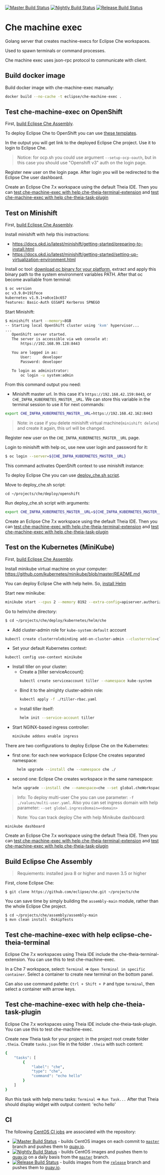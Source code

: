 [![Master Build Status](https://ci.centos.org/buildStatus/icon?subject=master&job=devtools-che-machine-exec-build-master/)](https://ci.centos.org/job/devtools-che-machine-exec-build-master/)
[![Nightly Build Status](https://ci.centos.org/buildStatus/icon?subject=nightly&job=devtools-che-machine-exec-nightly)](https://ci.centos.org/job/devtools-che-machine-exec-nightly/)
[![Release Build Status](https://ci.centos.org/buildStatus/icon?subject=release&job=devtools-che-machine-exec-release/)](https://ci.centos.org/job/devtools-che-machine-exec-release/)

# Che machine exec

Golang server that creates machine-execs for Eclipse Che workspaces.

Used to spawn terminals or command processes.

Che machine exec uses json-rpc protocol to communicate with client.

## Build docker image

Build docker image with che-machine-exec manually:

```bash
docker build --no-cache -t eclipse/che-machine-exec .
```

## Test che-machine-exec on OpenShift

First, [build Eclipse Che Assembly](#build-eclipse-che-assembly).

To deploy Eclipse Che to OpenShift you can use [these templates](https://github.com/eclipse/che/blob/master/deploy/openshift/).

In the output you will get link to the deployed Eclipse Che project. Use it to login to Eclipse Che.
> Notice: for ocp.sh you could use argument `--setup-ocp-oauth`, but in this case you should use "Openshift v3" auth on the login page.

Register new user on the login page. After login you will be redirected to
the Eclipse Che user dashboard.

Create an Eclipse Che 7.x workspace using the default Theia IDE. Then you can [test che-machine-exec with help che-theia-terminal-extension](#test-che-machine-exec-with-help-eclipse-che-theia-terminal) and [test che-machine-exec with help che-theia-task-plugin](#test-che-machine-exec-with-help-che-theia-task-plugin)

## Test on Minishift

First, [build Eclipse Che Assembly](#build-eclipse-che-assembly).

Install minishift with help this instractions:
 - https://docs.okd.io/latest/minishift/getting-started/preparing-to-install.html
 - https://docs.okd.io/latest/minishift/getting-started/setting-up-virtualization-environment.html

Install oc tool: [download oc binary for your platform](https://github.com/openshift/origin/releases), extract and apply this binary path to the system environment variables PATH. After that oc become availiable from terminal:

```bash
$ oc version
oc v3.9.0+191fece
kubernetes v1.9.1+a0ce1bc657
features: Basic-Auth GSSAPI Kerberos SPNEGO
```

Start Minishift:
```bash
$ minishift start --memory=8GB
-- Starting local OpenShift cluster using 'kvm' hypervisor...
...
   OpenShift server started.
   The server is accessible via web console at:
       https://192.168.99.128:8443

   You are logged in as:
       User:     developer
       Password: developer

   To login as administrator:
       oc login -u system:admin
```

From this command output you need:
 - Minishift master url. In this case it's `https://192.168.42.159:8443`, or `CHE_INFRA_KUBERNETES_MASTER__URL`. We can store this variable in the terminal session to use it for next commands:

 ```bash
 export CHE_INFRA_KUBERNETES_MASTER__URL=https://192.168.42.162:8443
 ```
> Note: in case if you delete minishift virtual machine(`minishift delete`) and create it again, this url will be changed.

Register new user on the `CHE_INFRA_KUBERNETES_MASTER__URL` page.

Login to minishift with help oc, use new user login and password for it:

```bash
$ oc login --server=${CHE_INFRA_KUBERNETES_MASTER__URL}
```
This command activates OpenShift context to use minishift instance:

To deploy Eclipse Che you can use [deploy_che.sh script](https://github.com/eclipse/che/blob/master/deploy/openshift/deploy_che.sh).

Move to deploy_che.sh script:
```
cd ~/projects/che/deploy/openshift
```

Run deploy_che.sh script with arguments:

```bash
export CHE_INFRA_KUBERNETES_MASTER__URL=${CHE_INFRA_KUBERNETES_MASTER__URL} && ./deploy_che.sh --no-pull --debug --multiuser
```

Create an Eclipse Che 7.x workspace using the default Theia IDE. Then you can [test che-machine-exec with help che-theia-terminal-extension](#test-che-machine-exec-with-help-eclipse-che-theia-terminal) and [test che-machine-exec with help che-theia-task-plugin](#test-che-machine-exec-with-help-che-theia-task-plugin)

## Test on the Kubernetes (MiniKube)

First, [build Eclipse Che Assembly](#build-eclipse-che-assembly).

Install minikube virtual machine on your computer: https://github.com/kubernetes/minikube/blob/master/README.md

You can deploy Eclipse Che with help helm. So, [install Helm](https://github.com/kubernetes/helm/blob/master/docs/install.md)

Start new minikube:
```bash
minikube start --cpus 2 --memory 8192 --extra-config=apiserver.authorization-mode=RBAC
```

Go to helm/che directory:
```bash
$ cd ~/projects/che/deploy/kubernetes/helm/che
```

- Add cluster-admin role for `kube-system:default` account
```bash
kubectl create clusterrolebinding add-on-cluster-admin --clusterrole=cluster-admin --serviceaccount=kube-system:default
```
- Set your default Kubernetes context:
```bash
kubectl config use-context minikube
```
- Install tiller on your cluster:
  - Create a [tiller serviceAccount]:
    ```bash
    kubectl create serviceaccount tiller --namespace kube-system
    ```
   - Bind it to the almighty cluster-admin role:
      ```bash
      kubectl apply -f ./tiller-rbac.yaml
      ```
  - Install tiller itself:
    ```bash
    helm init --service-account tiller
    ```
- Start NGINX-based ingress controller:
  ```bash
  minikube addons enable ingress
  ```

There are two configurations to deploy Eclipse Che on the Kubernetes:
 - first one: for each new workspace Eclipse Che creates separated namespace:
    ```bash
      helm upgrade --install che --namespace che ./
    ```
 - second one: Eclipse Che creates workspace in the same namespace:
    ```bash
    helm upgrade --install che --namespace=che --set global.cheWorkspacesNamespace=che ./
    ```

> Info: To deploy multi-user Che you can use parameter: `-f ./values/multi-user.yaml`. Also you can set ingress domain with help parameter: `--set global.ingressDomain=<domain>`

> Note: You can track deploy Che with help Minikube dashboard:
  ```bash
  minikube dashboard
  ```

Create an Eclipse Che 7.x workspace using the default Theia IDE. Then you can [test che-machine-exec with help che-theia-terminal-extension](#test-che-machine-exec-with-help-eclipse-che-theia-terminal) and [test che-machine-exec with help che-theia-task-plugin](#test-che-machine-exec-with-help-che-theia-task-plugin)

## Build Eclipse Che Assembly

> Requiements: installed java 8 or higher and maven 3.5 or higher

First, clone Eclipse Che:

```
$ git clone https://github.com/eclipse/che.git ~/projects/che
```

You can save time by simply building the `assembly-main` module, rather than the whole Eclipse Che project.

```
$ cd ~/projects/che/assembly/assembly-main
$ mvn clean install -DskipTests
```

## Test che-machine-exec with help eclipse-che-theia-terminal

Eclipse Che 7.x workspaces using Theia IDE include the che-theia-terminal-extension. You can use this to test che-machine-exec.

In a Che 7 workspace, select: `Terminal` => `Open Terminal in specific container`. Select a container to create new terminal on the bottom panel.

Can also use command palette: `Ctrl + Shift + P` and type `terminal`, then select a container with arrow keys.

## Test che-machine-exec with help che-theia-task-plugin

Eclipse Che 7.x workspaces using Theia IDE include che-theia-task-plugin. You can use this to test che-machine-exec.

Create new Theia task for your project: in the project root create folder `.theia`. Create `tasks.json` file in the folder `.theia` with such content:

```bash
{
    "tasks": [
        {
            "label": "che",
            "type": "che",
            "command": "echo hello"
        }
    ]
}
```
Run this task with help menu tasks: `Terminal` => `Run Task...`
After that Theia should display widget with output content: 'echo hello'

## CI
The following [CentOS CI jobs](https://ci.centos.org/) are associated with the repository:

- [![Master Build Status](https://ci.centos.org/buildStatus/icon?subject=master&job=devtools-che-machine-exec-build-master/)](https://ci.centos.org/job/devtools-che-machine-exec-build-master/) - builds CentOS images on each commit to [`master`](https://github.com/eclipse/che-machine-exec/tree/master) branch and pushes them to [quay.io](https://quay.io/organization/eclipse).
- [![Nightly Build Status](https://ci.centos.org/buildStatus/icon?subject=nightly&job=devtools-che-machine-exec-nightly)](https://ci.centos.org/job/devtools-che-machine-exec-nightly/) - builds CentOS images and pushes them to [quay.io](https://quay.io/organization/eclipse) on a daily basis from the [`master`](https://github.com/eclipse/che-machine-exec/tree/master) branch.
- [![Release Build Status](https://ci.centos.org/buildStatus/icon?subject=release&job=devtools-che-machine-exec-release/)](https://ci.centos.org/job/devtools-che-machine-exec-release/) -  builds images from the [`release`](https://github.com/eclipse/che-machine-exec/tree/release) branch and pushes them to [quay.io](https://quay.io/organization/eclipse).
